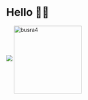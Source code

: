 # Hello 👋🏻

<img src="https://github-readme-stats.vercel.app/api?username=busra4&&show_icons=true&title_color=ffffff&icon_color=bb2acf&text_color=daf7dc&bg_color=151515">
 <img height="180em" align="center" src="https://github-readme-stats.vercel.app/api/top-langs?username=busra4&show_icons=true&locale=en&layout=compact&langs_count=8&theme=dark" alt="busra4"/>
	</a>
